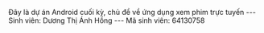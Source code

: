 Đây là dự án Android cuối kỳ, chủ đề về ứng dụng xem phim trực tuyến
--- Sinh viên: Dương Thị Ánh Hồng 
--- Mã sinh viên: 64130758
